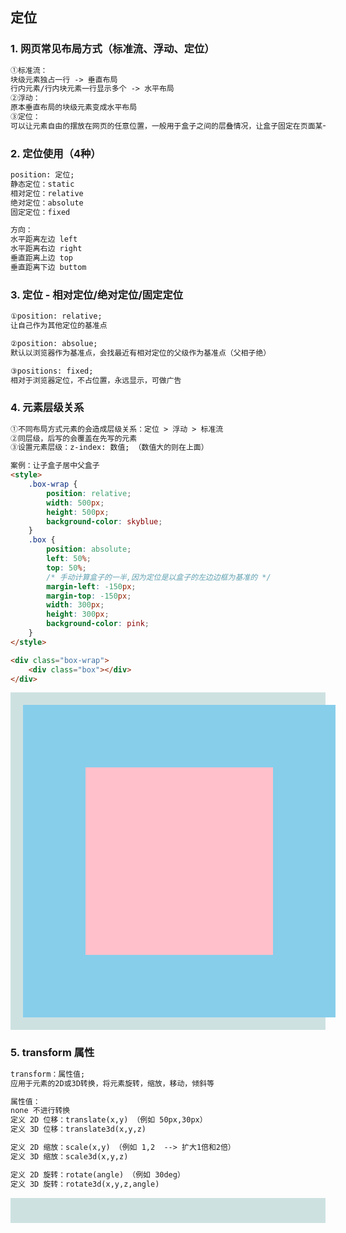 ## 定位
### 1. 网页常见布局方式（标准流、浮动、定位）
```html
①标准流：
块级元素独占一行 -> 垂直布局
行内元素/行内块元素一行显示多个 -> 水平布局
②浮动：
原本垂直布局的块级元素变成水平布局
③定位：
可以让元素自由的摆放在网页的任意位置，一般用于盒子之间的层叠情况，让盒子固定在页面某一位置
```

### 2. 定位使用（4种）
```html
position: 定位;
静态定位：static
相对定位：relative
绝对定位：absolute
固定定位：fixed

方向：
水平距离左边 left
水平距离右边 right
垂直距离上边 top
垂直距离下边 buttom
```

### 3. 定位 - 相对定位/绝对定位/固定定位
```html
①position: relative;
让自己作为其他定位的基准点

②position: absolue;
默认以浏览器作为基准点，会找最近有相对定位的父级作为基准点（父相子绝）

③positions: fixed;
相对于浏览器定位，不占位置，永远显示，可做广告
```

### 4. 元素层级关系
```html
①不同布局方式元素的会造成层级关系：定位 > 浮动 > 标准流
②同层级，后写的会覆盖在先写的元素
③设置元素层级：z-index: 数值; （数值大的则在上面）

案例：让子盒子居中父盒子
<style>
    .box-wrap {
        position: relative;
        width: 500px;
        height: 500px;
        background-color: skyblue;
    }
    .box {
        position: absolute;
        left: 50%;
        top: 50%;
        /* 手动计算盒子的一半,因为定位是以盒子的左边边框为基准的 */
        margin-left: -150px;
        margin-top: -150px;
        width: 300px;
        height: 300px;
        background-color: pink;
    }
</style>

<div class="box-wrap">
    <div class="box"></div>
</div>
```

<div style="background-color: rgb(206, 225, 225);  padding:20px">
<style>
    .box-wrap {
        position: relative;
        width: 500px;
        height: 500px;
        background-color: skyblue;
    }
    .box {
        position: absolute;
        left: 50%;
        top: 50%;
        /* 手动计算盒子的一半,因为定位是以盒子的左边边框为基准的 */
        margin-left: -150px;
        margin-top: -150px;
        width: 300px;
        height: 300px;
        background-color: pink;
    }
</style>

<div class="box-wrap">
    <div class="box"></div>
</div>
</div>

### 5. transform 属性
```html
transform：属性值;
应用于元素的2D或3D转换，将元素旋转，缩放，移动，倾斜等

属性值：
none 不进行转换
定义 2D 位移：translate(x,y) （例如 50px,30px）
定义 3D 位移：translate3d(x,y,z)	

定义 2D 缩放：scale(x,y) （例如 1,2  --> 扩大1倍和2倍）
定义 3D 缩放：scale3d(x,y,z)	

定义 2D 旋转：rotate(angle) （例如 30deg）
定义 3D 旋转：rotate3d(x,y,z,angle)	
```
<div style="background-color: rgb(206, 225, 225);  padding:20px">

</div>